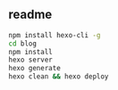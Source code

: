 ## readme

```bash
npm install hexo-cli -g
cd blog
npm install
hexo server
hexo generate
hexo clean && hexo deploy
```

